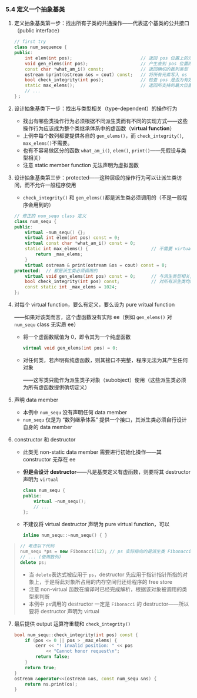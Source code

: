 ### 5.4 定义一个抽象基类

1. 定义抽象基类第一步：找出所有子类的共通操作——代表这个基类的公共接口（public interface）

    ```cpp
    // first try
    class num_sequence {
    public:
    	int elem(int pos);							// 返回 pos 位置上的元素
        void gen_elems(int pos);					// 产生直到 pos 位置的所有元素
        const char *what_am_i() const;				// 返回确切的数列类型
        ostream &print(ostream &os = cout) const;	// 将所有元素写入 os
        bool check_integrity(int pos);				// 检查 pos 是否为有效位置
        static max_elems();							// 返回所支持的最大位置值
        // ...
    }；
    ```

2. 设计抽象基类下一步：找出与类型相关（type-dependent）的操作行为

    - 找出有哪些类操作行为必须根据不同派生类而有不同的实现方式——这些操作行为应该成为整个类继承体系中的虚函数（**virtual function**）
    - 上例中每个数列都要提供各自的 `gen_elems()`，而 `check_integrity()`, `max_elems()`不需要。
    - 也有不容易做区分的函数 `what_am_i()`, `elem()`, `print()`——先假设与类型相关）
    - 注意 static member function 无法声明为虚拟函数

3. 设计抽象基类第三步：protected——这种层级的操作行为可以让派生类访问，而不允许一般程序使用

    - `check_integrity()` 和 `gen_elems()`都是派生类必须调用的（不是一般程序会用到的）

    ```cpp
    // 修正的 num_sequ class 定义
    class num_sequ {
    public:
        virtual ~num_sequ() {};
        virtual int elem(int pos) const = 0;
        virtual const char *what_am_i() const = 0;
        static int max_elems() {						// 不需要 virtual
            return _max_elems;
        }
        virtual ostream & print(ostream &os = cout) const = 0;
    protected:	// 都是派生类必须调用的
        virtual void gen_elems(int pos) const = 0;		// 与派生类型相关, 定为 virtual
        bool check_integrity(int pos) const;			// 对所有派生类均适用, 不需要 virtual
        const static int _max_elems = 1024;
    };
    ```

4. 对每个 virtual function，要么有定义，要么设为 pure vritual function

	——如果对该类而言，这个虚函数没有实际 ee（例如 `gen_elems()` 对 `num_sequ` class 无实质 ee）

	- 将一个虚函数赋值为 0，即令其为一个纯虚函数

        ```cpp
        virtual void gen_elems(int pos) = 0;
        ```

	- 对任何类，若声明有纯虚函数，则其接口不完整，程序无法为其产生任何对象

        ——这写类只能作为派生类子对象（subobject）使用（这些派生类必须为所有虚函数提供确切定义）
   
5. 声明 data member 

    - 本例中 `num_sequ` 没有声明任何 data member
    - `num_sequ` 仅是为 “数列继承体系” 提供一个接口，其派生类必须自行设计自身的 data member

6. constructor 和 destructor

    - 此类无 non-static data member 需要进行初始化操作——其 constructor 无存在 ee

    - **但是会设计 destructor**——凡是基类定义有虚函数，则要将其 destructor 声明为 `virtual`

        ```cpp
        class num_sequ {
        public:
            virtual ~num_sequ();
            // ...
        };
        ```

    - 不建议将 virtual destructor 声明为 pure virtual function，可以

        ```cpp
        inline num_sequ::~num_sequ() { }
        ```

> ```cpp
> // 考虑以下代码
> num_sequ *ps = new Fibonacci(12);	// ps 实际指向的是派生类 Fibonacci 的对象
> // ... (使用数列)
> delete ps;
> ```
>
> - 当 `delete`表达式被应用于 `ps`，destructor 先应用于指针指针所指的对象上，于是将此对象所占用的内存空间归还给程序的 free store
> - 注意 non-virtual 函数在编译时已经完成解析，根据该对象被调用的类型来判断
> - 本例中 `ps`调用的 destructor 一定是 `Fibonacci` 的 destructor——所以要将 destructor 声明为 virtual

7. 最后提供 output 运算符重载和 `check_integrity()`

    ```cpp
    bool num_sequ::check_integrity(int pos) const {
        if (pos <= 0 || pos > _max_elems) {
            cerr << "! invalid position: " << pos
                << "Cannot honor request\n";
            return false;
        }
        return true;
    }
    ostream &operator<<(ostream &os, const num_sequ &ns) {
        return ns.print(os);
    }
    ```
    


























